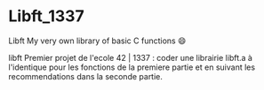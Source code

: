 # Libft_1337
Libft My very own library of basic C functions 😄

libft
Premier projet de l'ecole 42 | 1337 : coder une librairie libft.a à l'identique pour les fonctions de la premiere partie et en suivant les recommendations dans la seconde partie.
